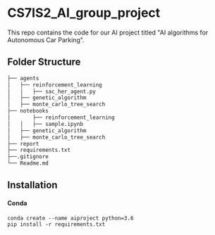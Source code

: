 # CS7IS2_AI_group_project

This repo contains the code for our AI project titled "AI algorithms for Autonomous Car Parking".

## Folder Structure
```bash
├── agents
│   ├── reinforcement_learning
│   │   ├── sac_her_agent.py
│   ├── genetic_algorithm
│   ├── monte_carlo_tree_search
├── notebooks
│       ├── reinforcement_learning
│   │   ├── sample.ipynb
│   ├── genetic_algorithm
│   ├── monte_carlo_tree_search
├── report
├── requirements.txt
├──.gitignore  
└── Readme.md
```

## Installation
#### Conda
```
conda create --name aiproject python=3.6
pip install -r requirements.txt
```
